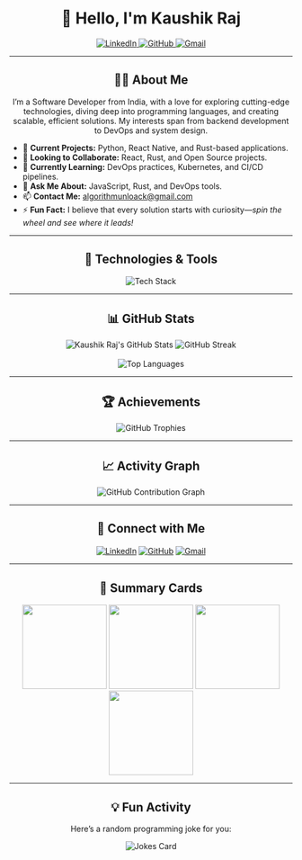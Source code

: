 <h1 align="center">👋 Hello, I'm Kaushik Raj</h1>

<p align="center">
<a href="https://www.linkedin.com/in/kaushik-raj-86929226a/" target="_blank">
<img src="https://img.shields.io/badge/LinkedIn-0077B5?style=for-the-badge&logo=linkedin&logoColor=white" alt="LinkedIn" />
</a>
<a href="https://github.com/shitcodebykaushik" target="_blank">
<img src="https://img.shields.io/badge/GitHub-100000?style=for-the-badge&logo=github&logoColor=white" alt="GitHub" />
</a>
<a href="mailto:algorithmunloack@gmail.com" target="_blank">
<img src="https://img.shields.io/badge/Gmail-D14836?style=for-the-badge&logo=gmail&logoColor=white" alt="Gmail" />
</a>
</p>

---

<h2 align="center">🙋‍♂️ About Me</h2>

<p align="center">
I’m a  Software Developer from India, with a love for exploring cutting-edge technologies, diving deep into programming languages, and creating scalable, efficient solutions. My interests span from backend development to DevOps and system design.
</p>

- 🔭 **Current Projects:** Python, React Native, and Rust-based applications.  
- 👯 **Looking to Collaborate:** React, Rust, and Open Source projects.  
- 🌱 **Currently Learning:** DevOps practices, Kubernetes, and CI/CD pipelines.  
- 💬 **Ask Me About:** JavaScript, Rust, and DevOps tools.  
- 📫 **Contact Me:** algorithmunloack@gmail.com  
- ⚡ **Fun Fact:** I believe that every solution starts with curiosity—*spin the wheel and see where it leads!*  

---

<h2 align="center">🔧 Technologies & Tools</h2>

<p align="center">
<img src="https://skillicons.dev/icons?i=go,rust,cpp,python,js,html,css,bash,nodejs,react,nextjs,redux,express,mongodb,postgres,redis,docker,kubernetes,jenkins,git,github,linux,vercel,postman,vscode,regex,reactnative&theme=dark" alt="Tech Stack" />
</p>

---

<h2 align="center">📊 GitHub Stats</h2>
<div align="center">
  <img src="https://github-readme-stats.vercel.app/api?username=shitcodebykaushik&show_icons=true&theme=tokyonight" alt="Kaushik Raj's GitHub Stats" />
  <img src="https://github-readme-streak-stats.herokuapp.com/?user=shitcodebykaushik&theme=tokyonight" alt="GitHub Streak" />
</div>
<br />
<div align="center">
  <img src="https://github-readme-stats.vercel.app/api/top-langs/?username=shitcodebykaushik&layout=compact&theme=tokyonight" alt="Top Languages" />
</div>

---

<h2 align="center">🏆 Achievements</h2>
<p align="center">
<img src="https://github-profile-trophy.vercel.app/?username=shitcodebykaushik&theme=juicyfresh&margin-w=15&margin-h=15" alt="GitHub Trophies" />
</p>

---

<h2 align="center">📈 Activity Graph</h2>
<p align="center">
<img src="https://github-readme-activity-graph.vercel.app/graph?username=shitcodebykaushik&theme=tokyo-night" alt="GitHub Contribution Graph" />
</p>

---

<h2 align="center">💼 Connect with Me</h2>
<p align="center">
  <a href="https://www.linkedin.com/in/kaushik-raj-86929226a/" target="_blank"><img align="center" src="https://img.shields.io/badge/LinkedIn-0077B5?style=for-the-badge&logo=linkedin&logoColor=white" alt="LinkedIn" /></a>
  <a href="https://github.com/shitcodebykaushik" target="_blank"><img align="center" src="https://img.shields.io/badge/GitHub-100000?style=for-the-badge&logo=github&logoColor=white" alt="GitHub" /></a>
  <a href="mailto:algorithmunloack@gmail.com" target="_blank"><img align="center" src="https://img.shields.io/badge/Gmail-D14836?style=for-the-badge&logo=gmail&logoColor=white" alt="Gmail" /></a>
</p>

---

<h2 align="center">🎯 Summary Cards</h2>
<div align="center">
  <img src="http://github-profile-summary-cards.vercel.app/api/cards/stats?username=shitcodebykaushik&theme=tokyonight" height="150" />
  <img src="http://github-profile-summary-cards.vercel.app/api/cards/most-commit-language?username=shitcodebykaushik&theme=tokyonight" height="150" />
  <img src="http://github-profile-summary-cards.vercel.app/api/cards/repos-per-language?username=shitcodebykaushik&theme=tokyonight" height="150" />
  <img src="http://github-profile-summary-cards.vercel.app/api/cards/profile-details?username=shitcodebykaushik&theme=tokyonight" height="150" />
</div>

---

<h2 align="center">💡 Fun Activity</h2>
<p align="center">Here’s a random programming joke for you:</p>
<p align="center"><img src="https://readme-jokes.vercel.app/api" alt="Jokes Card" /></p>
